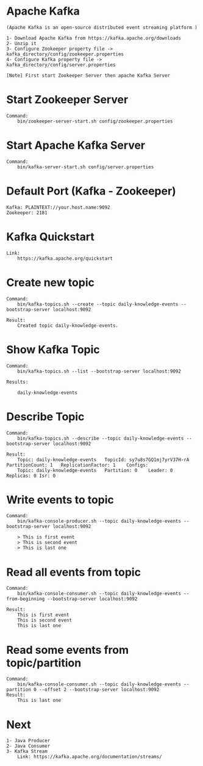 # Apache Kafka
	(Apache Kafka is an open-source distributed event streaming platform )
	
	1- Download Apache Kafka from https://kafka.apache.org/downloads
	2- Unzip it
	3- Configure Zookeeper property file -> kafka_directory/config/zookeeper.properties
	4- Configure Kafka property file -> kafka_directory/config/server.properties
	
	[Note] First start Zookeeper Server then apache Kafka Server
	
# Start Zookeeper Server
	
	Command: 
		bin/zookeeper-server-start.sh config/zookeeper.properties
	
# Start Apache Kafka Server

	Command: 
		bin/kafka-server-start.sh config/server.properties

# Default Port	(Kafka - Zookeeper)

	Kafka: PLAINTEXT://your.host.name:9092
	Zookeeper: 2181

# Kafka Quickstart
	Link: 
		https://kafka.apache.org/quickstart
	
# Create new topic

	Command: 
		bin/kafka-topics.sh --create --topic daily-knowledge-events --bootstrap-server localhost:9092
	
	Result: 
		Created topic daily-knowledge-events.

# Show Kafka Topic

	Command:
		bin/kafka-topics.sh --list --bootstrap-server localhost:9092
	
	Results:
		
		daily-knowledge-events

# Describe Topic

	Command:
		bin/kafka-topics.sh --describe --topic daily-knowledge-events --bootstrap-server localhost:9092

	Result:
		Topic: daily-knowledge-events	TopicId: sy7u8s7GQ1mj7yrV37H-rA	PartitionCount: 1	ReplicationFactor: 1	Configs: 
		Topic: daily-knowledge-events	Partition: 0	Leader: 0	Replicas: 0	Isr: 0


# Write events to topic

	Command:
		bin/kafka-console-producer.sh --topic daily-knowledge-events --bootstrap-server localhost:9092
		
		> This is first event
		> This is second event
		> This is last one

	

# Read all events from topic

	Command:
		bin/kafka-console-consumer.sh --topic daily-knowledge-events --from-beginning --bootstrap-server localhost:9092

	Result:
		This is first event
		This is second event
		This is last one

# Read some events from topic/partition

	Command: 
		bin/kafka-console-consumer.sh --topic daily-knowledge-events --partition 0 --offset 2 --bootstrap-server localhost:9092
	Result:
		This is last one


# Next
	1- Java Producer
	2- Java Consumer
	3- Kafka Stream
		Link: https://kafka.apache.org/documentation/streams/

